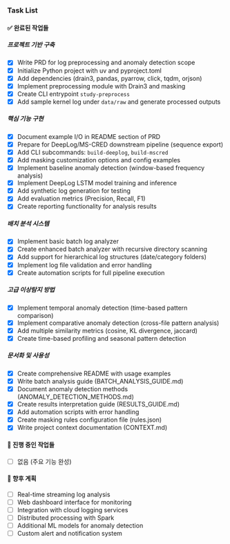 ### Task List

#### ✅ 완료된 작업들

##### 프로젝트 기반 구축
- [x] Write PRD for log preprocessing and anomaly detection scope
- [x] Initialize Python project with uv and pyproject.toml
- [x] Add dependencies (drain3, pandas, pyarrow, click, tqdm, orjson)
- [x] Implement preprocessing module with Drain3 and masking
- [x] Create CLI entrypoint `study-preprocess`
- [x] Add sample kernel log under `data/raw` and generate processed outputs

##### 핵심 기능 구현
- [x] Document example I/O in README section of PRD
- [x] Prepare for DeepLog/MS-CRED downstream pipeline (sequence export)
- [x] Add CLI subcommands: `build-deeplog`, `build-mscred`
- [x] Add masking customization options and config examples
- [x] Implement baseline anomaly detection (window-based frequency analysis)
- [x] Implement DeepLog LSTM model training and inference
- [x] Add synthetic log generation for testing
- [x] Add evaluation metrics (Precision, Recall, F1)
- [x] Create reporting functionality for analysis results

##### 배치 분석 시스템
- [x] Implement basic batch log analyzer
- [x] Create enhanced batch analyzer with recursive directory scanning
- [x] Add support for hierarchical log structures (date/category folders)
- [x] Implement log file validation and error handling
- [x] Create automation scripts for full pipeline execution

##### 고급 이상탐지 방법
- [x] Implement temporal anomaly detection (time-based pattern comparison)
- [x] Implement comparative anomaly detection (cross-file pattern analysis)
- [x] Add multiple similarity metrics (cosine, KL divergence, jaccard)
- [x] Create time-based profiling and seasonal pattern detection

##### 문서화 및 사용성
- [x] Create comprehensive README with usage examples
- [x] Write batch analysis guide (BATCH_ANALYSIS_GUIDE.md)
- [x] Document anomaly detection methods (ANOMALY_DETECTION_METHODS.md)
- [x] Create results interpretation guide (RESULTS_GUIDE.md)
- [x] Add automation scripts with error handling
- [x] Create masking rules configuration file (rules.json)
- [x] Write project context documentation (CONTEXT.md)

#### 🔄 진행 중인 작업들
- [ ] 없음 (주요 기능 완성)

#### 🚀 향후 계획
- [ ] Real-time streaming log analysis
- [ ] Web dashboard interface for monitoring
- [ ] Integration with cloud logging services
- [ ] Distributed processing with Spark
- [ ] Additional ML models for anomaly detection
- [ ] Custom alert and notification system
